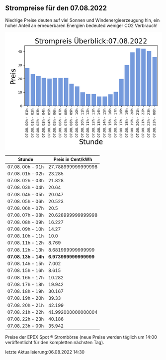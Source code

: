 
## Strompreise für den 07.08.2022

Niedrige Preise deuten auf viel Sonnen und Windenergieerzeugung hin, ein hoher Anteil an erneuerbaren Energien bedeuted weniger CO2 Verbrauch!

![Strompreis übersicht](imgs/strompreis_uebersicht.png)

| Stunde | Preis in Cent/kWh |
|---|---|
| 07.08. 00h -  01h | 27.788999999999998 | 
| 07.08. 01h -  02h | 23.285 | 
| 07.08. 02h -  03h | 21.828 | 
| 07.08. 03h -  04h | 20.64 | 
| 07.08. 04h -  05h | 20.047 | 
| 07.08. 05h -  06h | 20.523 | 
| 07.08. 06h -  07h | 20.5 | 
| 07.08. 07h -  08h | 20.628999999999998 | 
| 07.08. 08h -  09h | 16.227 | 
| 07.08. 09h -  10h | 14.27 | 
| 07.08. 10h -  11h | 10.0 | 
| 07.08. 11h -  12h | 8.769 | 
| 07.08. 12h -  13h | 8.681999999999999 | 
| **07.08. 13h -  14h** | **6.973999999999999** | 
| 07.08. 14h -  15h | 7.002 | 
| 07.08. 15h -  16h | 8.615 | 
| 07.08. 16h -  17h | 10.282 | 
| 07.08. 17h -  18h | 19.942 | 
| 07.08. 18h -  19h | 30.167 | 
| 07.08. 19h -  20h | 39.33 | 
| 07.08. 20h -  21h | 42.199 | 
| 07.08. 21h -  22h | 41.992000000000004 | 
| 07.08. 22h -  23h | 40.186 | 
| 07.08. 23h -  00h | 35.942 | 

Preise der EPEX Spot ® Strombörse (neue Preise werden täglich um 14:00 veröffentlicht für den kompletten nächsten Tag).

letzte Aktualisierung:06.08.2022 14:30